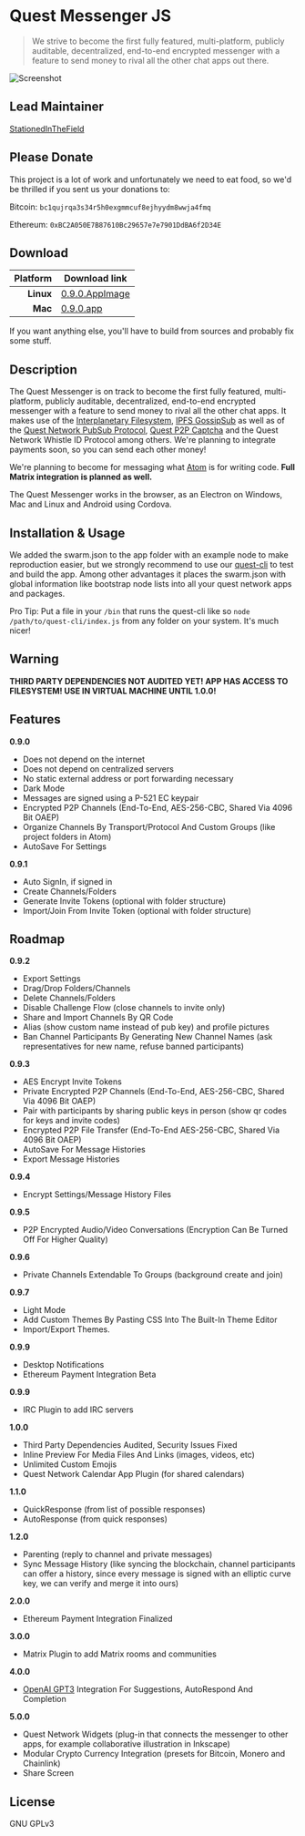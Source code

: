 # Quest Messenger JS
> We strive to become the first fully featured, multi-platform, publicly auditable, decentralized, end-to-end encrypted messenger with a feature to send money to rival all the other chat apps out there.

![Screenshot](https://github.com/QuestNetwork/quest-messenger-js/blob/master/doc/images/messages-locked-sidebars.png?raw=true)

## Lead Maintainer

[StationedInTheField](https://github.com/StationedInTheField)

## Please Donate
This project is a lot of work and unfortunately we need to eat food, so we'd be thrilled if you sent us your donations to:

Bitcoin:
`bc1qujrqa3s34r5h0exgmmcuf8ejhyydm8wwja4fmq`

Ethereum:
`0xBC2A050E7B87610Bc29657e7e7901DdBA6f2D34E`

## Download

| Platform | Download link                | 
|---------:|------------------------------|
| **Linux**  | [0.9.0.AppImage](https://github.com/QuestNetwork/quest-messenger-js/releases/download/0.9.0/@questnetwork-quest-messenger-js-0.9.0-linux.zip) 
| **Mac**    | [0.9.0.app](https://github.com/QuestNetwork/quest-messenger-js/releases/download/0.9.0/@questnetwork-quest-messenger-js-0-9-0-mac.zip) 

If you want anything else, you'll have to build from sources and probably fix some stuff.

## Description

The Quest Messenger is on track to become the first fully featured, multi-platform, publicly auditable, decentralized, end-to-end encrypted messenger with a feature to send money to rival all the other chat apps. It makes use of the [Interplanetary Filesystem](https://ipfs.io), [IPFS GossipSub](https://blog.ipfs.io/2020-05-20-gossipsub-v1.1/) as well as of the [Quest Network PubSub Protocol](https://github.com/QuestNetwork/quest-pubsub-js), [Quest P2P Captcha](https://github.com/QuestNetwork/quest-image-captcha-js) and the Quest Network Whistle ID Protocol among others. We're planning to integrate payments soon, so you can send each other money!

We're planning to become for messaging what [Atom](https://atom.io) is for writing code. **Full Matrix integration is planned as well.**

The Quest Messenger works in the browser, as an Electron on Windows, Mac and Linux and Android using Cordova.

## Installation & Usage
We added the swarm.json to the app folder with an example node to make reproduction easier, but we strongly recommend to use our [quest-cli](https://github.com/QuestNetwork/quest-cli) to test and build the app. Among other advantages it places the swarm.json with global information like bootstrap node lists into all your quest network apps and packages.

Pro Tip: Put a file in your `/bin` that runs the quest-cli like so `node /path/to/quest-cli/index.js` from any folder on your system. It's much nicer!

## Warning
**THIRD PARTY DEPENDENCIES NOT AUDITED YET! APP HAS ACCESS TO FILESYSTEM! USE IN VIRTUAL MACHINE UNTIL 1.0.0!**

## Features

**0.9.0**
- Does not depend on the internet
- Does not depend on centralized servers
- No static external address or port forwarding necessary
- Dark Mode
- Messages are signed using a P-521 EC keypair
- Encrypted P2P Channels (End-To-End, AES-256-CBC, Shared Via 4096 Bit OAEP)
- Organize Channels By Transport/Protocol And Custom Groups (like project folders in Atom)
- AutoSave For Settings

**0.9.1**
- Auto SignIn, if signed in
- Create Channels/Folders
- Generate Invite Tokens (optional with folder structure)
- Import/Join From Invite Token (optional with folder structure)

## Roadmap

**0.9.2**
- Export Settings
- Drag/Drop Folders/Channels 
- Delete Channels/Folders
- Disable Challenge Flow (close channels to invite only)
- Share and Import Channels By QR Code
- Alias (show custom name instead of pub key) and profile pictures
- Ban Channel Participants By Generating New Channel Names (ask representatives for new name, refuse banned participants)

**0.9.3**
- AES Encrypt Invite Tokens
- Private Encrypted P2P Channels (End-To-End, AES-256-CBC, Shared Via 4096 Bit OAEP)
- Pair with participants by sharing public keys in person (show qr codes for keys and invite codes)
- Encrypted P2P File Transfer (End-To-End AES-256-CBC, Shared Via 4096 Bit OAEP)
- AutoSave For Message Histories
- Export Message Histories

**0.9.4**
- Encrypt Settings/Message History Files

**0.9.5**
- P2P Encrypted Audio/Video Conversations (Encryption Can Be Turned Off For Higher Quality)

**0.9.6**
- Private Channels Extendable To Groups (background create and join)

**0.9.7**
- Light Mode
- Add Custom Themes By Pasting CSS Into The Built-In Theme Editor
- Import/Export Themes.

**0.9.9**
- Desktop Notifications
- Ethereum Payment Integration Beta

**0.9.9**
- IRC Plugin to add IRC servers

**1.0.0**
- Third Party Dependencies Audited, Security Issues Fixed
- Inline Preview For Media Files And Links (images, videos, etc)
- Unlimited Custom Emojis
- Quest Network Calendar App Plugin (for shared calendars)

**1.1.0**
- QuickResponse (from list of possible responses)
- AutoResponse (from quick responses)

**1.2.0**
- Parenting (reply to channel and private messages)
- Sync Message History (like syncing the blockchain, channel participants can offer a history, since every message is signed with an elliptic curve key, we can verify and merge it into ours)

**2.0.0**
- Ethereum Payment Integration Finalized

**3.0.0**
- Matrix Plugin to add Matrix rooms and communities

**4.0.0**
- [OpenAI GPT3](https://en.wikipedia.org/wiki/GPT-3) Integration For Suggestions, AutoRespond And Completion

**5.0.0**
- Quest Network Widgets (plug-in that connects the messenger to other apps, for example collaborative illustration in Inkscape)
- Modular Crypto Currency Integration (presets for Bitcoin, Monero and Chainlink)
- Share Screen

## License

GNU GPLv3

